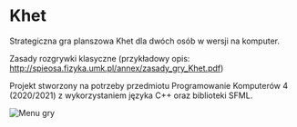 # Khet
Strategiczna gra planszowa Khet dla dwóch osób w wersji na komputer.

Zasady rozgrywki klasyczne (przykładowy opis: http://spieosa.fizyka.umk.pl/annex/zasady_gry_Khet.pdf)

Projekt stworzony na potrzeby przedmiotu Programowanie Komputerów 4 (2020/2021) z wykorzystaniem języka C++ oraz biblioteki SFML.

![Menu gry](https://github.com/chylaa/Khet/blob/master/MainScreen.jpg?raw=true)

